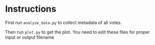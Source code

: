# Instructions

First run `analyze_data.py` to collect metadata of all votes.

Then run `plot.py` to get the plot. You need to edit these files for proper input or output filename
